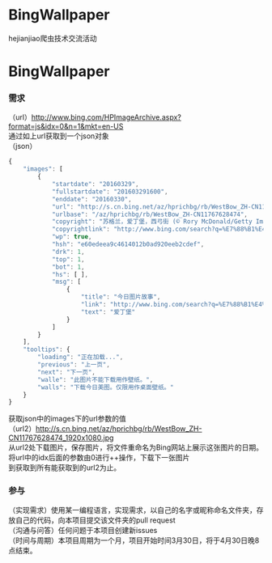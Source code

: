 # BingWallpaper
hejianjiao爬虫技术交流活动
# BingWallpaper
### 需求
（url）http://www.bing.com/HPImageArchive.aspx?format=js&idx=0&n=1&mkt=en-US  
通过如上url获取到一个json对象  
（json）
```javascript
{
    "images": [
        {
            "startdate": "20160329", 
            "fullstartdate": "201603291600", 
            "enddate": "20160330", 
            "url": "http://s.cn.bing.net/az/hprichbg/rb/WestBow_ZH-CN11767628474_1920x1080.jpg", 
            "urlbase": "/az/hprichbg/rb/WestBow_ZH-CN11767628474", 
            "copyright": "苏格兰，爱丁堡，西弓街 (© Rory McDonald/Getty Images)", 
            "copyrightlink": "http://www.bing.com/search?q=%E7%88%B1%E4%B8%81%E5%A0%A1&form=hpcapt&mkt=zh-cn", 
            "wp": true, 
            "hsh": "e60edeea9c4614012b0ad920eeb2cdef", 
            "drk": 1, 
            "top": 1, 
            "bot": 1, 
            "hs": [ ], 
            "msg": [
                {
                    "title": "今日图片故事", 
                    "link": "http://www.bing.com/search?q=%E7%88%B1%E4%B8%81%E5%A0%A1&form=pgbar1&mkt=zh-cn", 
                    "text": "爱丁堡"
                }
            ]
        }
    ], 
    "tooltips": {
        "loading": "正在加载...", 
        "previous": "上一页", 
        "next": "下一页", 
        "walle": "此图片不能下载用作壁纸。", 
        "walls": "下载今日美图。仅限用作桌面壁纸。"
    }
}
```  
获取json中的images下的url参数的值  
（url2）http://s.cn.bing.net/az/hprichbg/rb/WestBow_ZH-CN11767628474_1920x1080.jpg  
从url2处下载图片，保存图片，将文件重命名为Bing网站上展示这张图片的日期。  
将url中的idx后面的参数由0进行++操作，下载下一张图片  
到获取到所有能获取到的url2为止。  

### 参与
（实现需求）使用某一编程语言，实现需求，以自己的名字或昵称命名文件夹，存放自己的代码，向本项目提交该文件夹的pull request  
（沟通与问答）任何问题于本项目创建新issues  
（时间与周期）本项目周期为一个月，项目开始时间3月30日，将于4月30日晚8点结束。  

